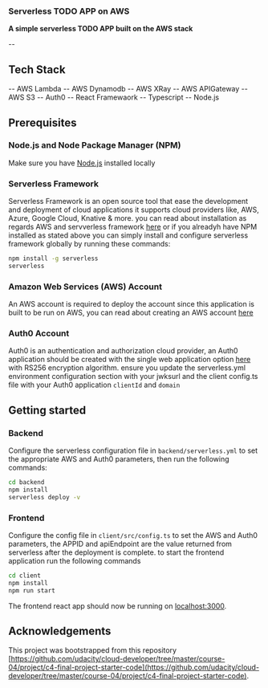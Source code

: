 ### Serverless TODO APP on AWS

**A simple serverless TODO APP built on the AWS stack**

--

## Tech Stack
-- AWS Lambda
-- AWS Dynamodb
-- AWS XRay
-- AWS APIGateway
-- AWS S3
-- Auth0
-- React Framewaork
-- Typescript
-- Node.js

## Prerequisites

### Node.js and Node Package Manager (NPM)
Make sure you have [Node.js](http://nodejs.org/) installed locally

### Serverless Framework
Serverless Framework is an open source tool that ease the development and deployment of cloud applications it supports cloud providers like, AWS, Azure, Google Cloud, Knative & more. you can read about installation as regards AWS and servverless framework [here](https://www.serverless.com/framework/docs/providers/aws/guide/installation/) or if you alreadyh have NPM installed as stated above you can simply install and configure serverless framework globally by running these commands:

```sh
npm install -g serverless
serverless
```

### Amazon Web Services (AWS) Account
An AWS account is required to deploy the account since this application is built to be run on AWS, you can read about creating an AWS account [here](https://aws.amazon.com/premiumsupport/knowledge-center/create-and-activate-aws-account/)

### Auth0 Account
Auth0 is an authentication and authorization cloud provider, an Auth0 application should be created with the single web application option [here](https://auth0.com/docs/quickstart/spa) with RS256 encryption algorithm. ensure you update the serverless.yml environment configuration section with your jwksurl and the client config.ts file with your Auth0 application `clientId` and `domain`

## Getting started

### Backend

Configure the serverless configuration file in `backend/serverless.yml` to set the appropriate AWS and Auth0 parameters, then run the following commands:

```sh
cd backend
npm install
serverless deploy -v
```

### Frontend
Configure the config file in `client/src/config.ts` to set the AWS and Auth0 parameters, the APPID and apiEndpoint are the value returned from serverless after the deployment is complete. to start the frontend application run the following commands

```sh
cd client
npm install
npm run start
```

The frontend react app should now be running on [localhost:3000](http://localhost:3000/).

## Acknowledgements

This project was bootstrapped from this repository [https://github.com/udacity/cloud-developer/tree/master/course-04/project/c4-final-project-starter-code](https://github.com/udacity/cloud-developer/tree/master/course-04/project/c4-final-project-starter-code).
